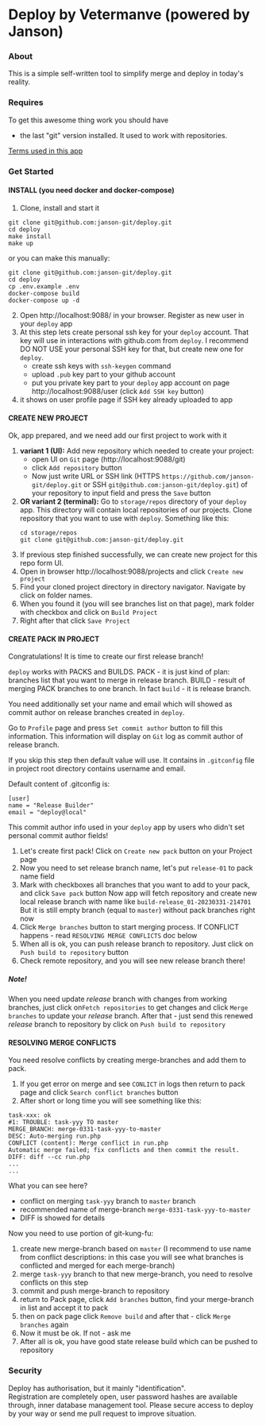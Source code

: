 # Deploy by Vetermanve (powered by Janson)

### About
This is a simple self-written tool to simplify merge and deploy in today's reality.

### Requires
To get this awesome thing work you should have
- the last "git" version installed. It used to work with repositories.

[Terms used in this app](./docs/terms.md)

### Get Started

#### INSTALL (you need docker and docker-compose)

1. Clone, install and start it
```shell
git clone git@github.com:janson-git/deploy.git
cd deploy
make install
make up
```

or you can make this manually:
```shell
git clone git@github.com:janson-git/deploy.git
cd deploy
cp .env.example .env
docker-compose build
docker-compose up -d
```

2. Open http://localhost:9088/ in your browser. Register as new user in your  `deploy` app
3. At this step lets create personal ssh key for your `deploy` account. That key will use in interactions with github.com from `deploy`.
   I recommend DO NOT USE your personal SSH key for that, but create new one for `deploy`.
   - create ssh keys with `ssh-keygen` command
   - upload `.pub` key part to your github account
   - put you private key part to your `deploy` app account on page  http://localhost:9088/user (click `Add SSH key` button)
4. it shows on user profile page if SSH key already uploaded to app


#### CREATE NEW PROJECT

Ok, app prepared, and we need add our first project to work with it
1. **variant 1 (UI):** Add new repository which needed to create your project: 
   - open UI on `Git` page (http://localhost:9088/git)
   - click `Add repository` button
   - Now just write URL or SSH link (HTTPS `https://github.com/janson-git/deploy.git` or SSH `git@github.com:janson-git/deploy.git`) of your repository to input field and press the `Save` button 
2. **OR variant 2 (terminal):** Go to `storage/repos` directory of your `deploy` app. This directory will contain local repositories of our projects. Clone repository that you want to use with `deploy`. Something like this:
   ```shell
   cd storage/repos
   git clone git@github.com:janson-git/deploy.git
   ```
3. If previous step finished successfully, we can create new project for this repo form UI.
4. Open in browser http://localhost:9088/projects and click `Create new project`
5. Find your cloned project directory in directory navigator. Navigate by click on folder names.
6. When you found it (you will see branches list on that page), mark folder with checkbox and click on `Build Project`
7. Right after that click `Save Project`


#### CREATE PACK IN PROJECT

Congratulations!
It is time to create our first release branch!


`deploy` works with PACKS and BUILDS.
PACK - it is just kind of plan: branches list that you want to merge in release branch.
BUILD - result of merging PACK branches to one branch. In fact `build` - it is release branch.


You need additionally set your name and email which will showed as commit author on release branches created in `deploy`.

Go to `Profile` page and press `Set commit author` button to fill this information. This information will display on `Git` log as commit author of release branch.

If you skip this step then default value will use. It contains in `.gitconfig` file in project root directory contains username and email.

Default content of .gitconfig is:
```shell
[user]
name = "Release Builder"
email = "deploy@local"
```

This commit author info used in your `deploy` app by users who didn't set personal commit author fields!


1. Let's create first pack! Click on `Create new pack` button on your Project page
2. Now you need to set release branch name, let's put `release-01` to pack name field
3. Mark with checkboxes all branches that you want to add to your pack, and click `Save pack` button
   Now app will fetch repository and create new local release branch with name like `build-release_01-20230331-214701`
   But it is still empty branch (equal to `master`) without pack branches right now
5. Click `Merge branches` button to start merging process. If CONFLICT happens - read `RESOLVING MERGE CONFLICTS` doc below
6. When all is ok, you can push release branch to repository. Just click on `Push build to repository` button
7. Check remote repository, and you will see new release branch there!

##### Note!

When you need update _release_ branch with changes from working branches, just click on`Fetch repositories` to get changes and click `Merge branches` to update your _release_ branch.
After that - just send this renewed _release_ branch to repository by click on `Push build to repository` 


#### RESOLVING MERGE CONFLICTS
You need resolve conflicts by creating merge-branches and add them to pack.

1. If you get error on merge and see `CONLICT` in logs then return to pack page and click `Search conflict branches` button
2. After short or long time you will see something like this:
```
task-xxx: ok
#1: TROUBLE: task-yyy TO master
MERGE_BRANCH: merge-0331-task-yyy-to-master
DESC: Auto-merging run.php
CONFLICT (content): Merge conflict in run.php
Automatic merge failed; fix conflicts and then commit the result.
DIFF: diff --cc run.php
...
...
```

What you can see here?

- conflict on merging `task-yyy` branch to `master` branch
- recommended name of merge-branch `merge-0331-task-yyy-to-master`
- DIFF is showed for details

Now you need to use portion of git-kung-fu:
1. create new merge-branch based on `master` (I recommend to use name from conflict descriptions: in this case you will see what branches is conflicted and merged for each merge-branch)
2. merge `task-yyy` branch to that new merge-branch, you need to resolve conflicts on this step
3. commit and push merge-branch to repository
4. return to Pack page, click `Add branches` button, find your merge-branch in list and accept it to pack
5. then on pack page click `Remove build` and after that - click `Merge branches` again
6. Now it must be ok. If not - ask me
7. After all is ok, you have good state release build which can be pushed to repository


### Security

Deploy has authorisation, but it mainly "identification".    
Registration are completely open, user password hashes are available through, inner database management tool.
Please secure access to deploy by your way or send me pull request to improve situation. 
